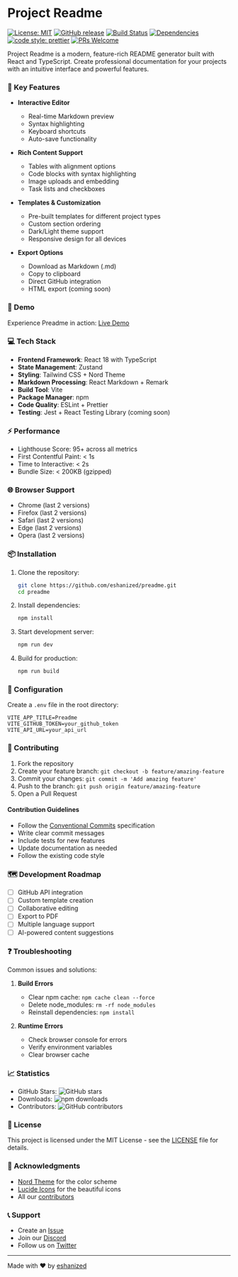# Project Readme

[![License: MIT](https://img.shields.io/badge/License-MIT-yellow.svg)](https://opensource.org/licenses/MIT)
[![GitHub release](https://img.shields.io/github/release/eshanized/project-readme.svg)](https://github.com/eshanized/project-readme/releases)
[![Build Status](https://github.com/eshanized/project-readme/workflows/build/badge.svg)](https://github.com/eshanized/project-readme/actions)
[![Dependencies](https://img.shields.io/david/eshanized/project-readme.svg)](https://david-dm.org/eshanized/project-readme)
[![code style: prettier](https://img.shields.io/badge/code_style-prettier-ff69b4.svg)](https://github.com/prettier/prettier)
[![PRs Welcome](https://img.shields.io/badge/PRs-welcome-brightgreen.svg)](http://makeapullrequest.com)

Project Readme is a modern, feature-rich README generator built with React and TypeScript. Create professional documentation for your projects with an intuitive interface and powerful features.

### 🎯 Key Features

- **Interactive Editor**
  - Real-time Markdown preview
  - Syntax highlighting
  - Keyboard shortcuts
  - Auto-save functionality

- **Rich Content Support**
  - Tables with alignment options
  - Code blocks with syntax highlighting
  - Image uploads and embedding
  - Task lists and checkboxes

- **Templates & Customization**
  - Pre-built templates for different project types
  - Custom section ordering
  - Dark/Light theme support
  - Responsive design for all devices

- **Export Options**
  - Download as Markdown (.md)
  - Copy to clipboard
  - Direct GitHub integration
  - HTML export (coming soon)

### 🚀 Demo

Experience Preadme in action: [Live Demo](https://eshanized.github.io/preadme)

### 💻 Tech Stack

- **Frontend Framework**: React 18 with TypeScript
- **State Management**: Zustand
- **Styling**: Tailwind CSS + Nord Theme
- **Markdown Processing**: React Markdown + Remark
- **Build Tool**: Vite
- **Package Manager**: npm
- **Code Quality**: ESLint + Prettier
- **Testing**: Jest + React Testing Library (coming soon)

### ⚡ Performance

- Lighthouse Score: 95+ across all metrics
- First Contentful Paint: < 1s
- Time to Interactive: < 2s
- Bundle Size: < 200KB (gzipped)

### 🌐 Browser Support

- Chrome (last 2 versions)
- Firefox (last 2 versions)
- Safari (last 2 versions)
- Edge (last 2 versions)
- Opera (last 2 versions)

### 📦 Installation

1. Clone the repository:
   ```bash
   git clone https://github.com/eshanized/preadme.git
   cd preadme
   ```

2. Install dependencies:
   ```bash
   npm install
   ```

3. Start development server:
   ```bash
   npm run dev
   ```

4. Build for production:
   ```bash
   npm run build
   ```

### 🔧 Configuration

Create a `.env` file in the root directory:
```env
VITE_APP_TITLE=Preadme
VITE_GITHUB_TOKEN=your_github_token
VITE_API_URL=your_api_url
```

### 🤝 Contributing

1. Fork the repository
2. Create your feature branch: `git checkout -b feature/amazing-feature`
3. Commit your changes: `git commit -m 'Add amazing feature'`
4. Push to the branch: `git push origin feature/amazing-feature`
5. Open a Pull Request

#### Contribution Guidelines

- Follow the [Conventional Commits](https://www.conventionalcommits.org/) specification
- Write clear commit messages
- Include tests for new features
- Update documentation as needed
- Follow the existing code style

### 🗺️ Development Roadmap

- [ ] GitHub API integration
- [ ] Custom template creation
- [ ] Collaborative editing
- [ ] Export to PDF
- [ ] Multiple language support
- [ ] AI-powered content suggestions

### ❓ Troubleshooting

Common issues and solutions:

1. **Build Errors**
   - Clear npm cache: `npm cache clean --force`
   - Delete node_modules: `rm -rf node_modules`
   - Reinstall dependencies: `npm install`

2. **Runtime Errors**
   - Check browser console for errors
   - Verify environment variables
   - Clear browser cache

### 📈 Statistics

- GitHub Stars: ![GitHub stars](https://img.shields.io/github/stars/eshanized/preadme.svg)
- Downloads: ![npm downloads](https://img.shields.io/npm/dm/preadme.svg)
- Contributors: ![GitHub contributors](https://img.shields.io/github/contributors/eshanized/preadme.svg)

### 📄 License

This project is licensed under the MIT License - see the [LICENSE](LICENSE) file for details.

### 🙏 Acknowledgments

- [Nord Theme](https://www.nordtheme.com/) for the color scheme
- [Lucide Icons](https://lucide.dev/) for the beautiful icons
- All our [contributors](https://github.com/eshanized/preadme/graphs/contributors)

### 📞 Support

- Create an [Issue](https://github.com/eshanized/preadme/issues)
- Join our [Discord](https://discord.gg/preadme)
- Follow us on [Twitter](https://twitter.com/preadme)

---

Made with ❤️ by [eshanized](https://github.com/eshanized)
